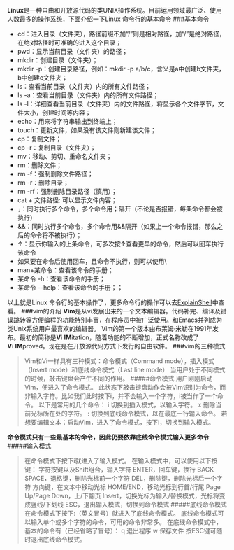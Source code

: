 **Linux**是一种自由和开放源代码的类UNIX操作系统。目前运用领域最广泛、使用人数最多的操作系统，下面介绍一下Linux 命令行的基本命令
###基本命令
- cd：进入目录（文件夹），路径前缀不加“/”则是相对路径，加“/”是绝对路径，在绝对路径时可准确的进入这个目录；
- pwd：显示当前目录（文件夹）的路径；
- mkdir：创建目录（文件夹）；
- mkdir -p：创建目录路径，例如：mkdir -p a/b/c，含义是a中创建b文件夹，b中创建c文件夹；
- ls：查看当前目录（文件夹）内的所有文件路径；
- ls -a：查看当前目录（文件夹）内的所有文件路径；
- ls -l：详细查看当前目录（文件夹）内的文件路径，将显示各个文件字节，文件大小，创建时间等内容；
- echo：用来将字符串输出到终端上；
- touch：更新文件，如果没有该文件则新建该文件；
- cp：复制文件；
- cp -r：复制目录（文件夹）；
- mv：移动、剪切、重命名文件夹；
- rm：删除文件；
- rm -f：强制删除文件路径；
- rm -r：删除目录；
- rm -rf：强制删除目录路径（慎用）；
- cat + 文件路径: 可以显示文件内容；
-  `;`：同时执行多个命令，多个命令用；隔开（不论是否报错，每条命令都会被执行）
- &&：同时执行多个命令，多个命令用&&隔开（如果上一个命令报错，那么之后的命令将不被执行）；
- ↑：显示你输入的上条命令，可多次按↑查看更早的命令，然后可以回车执行该命令
- 如果要在命令后使用回车，且命令不执行，则可以使用\
- man+某命令：查看该命令的手册；
- 某命令 -h：查看该命令的手册；
- 某命令 --help：查看该命令的手册；；

以上就是Linux 命令行的基本操作了，更多命令行的操作可以去[ExplainShell](https://explainshell.com/)中查看。
###vim的介绍
**Vim**是从vi发展出来的一个文本编辑器。代码补完、编译及错误跳转等方便编程的功能特别丰富，在程序员中被广泛使用。和Emacs并列成为类Unix系统用户最喜欢的编辑器。
Vim的第一个版本由布莱姆·米勒在1991年发布。最初的简称是**V**i **IM**itation，随着功能的不断增加，正式名称改成了**V**i **IM**proved。现在是在开放源代码方式下发行的自由软件。
###vim的三种模式
>Vim和Vi一样具有三种模式：命令模式（Command mode），插入模式（Insert mode）和底线命令模式（Last line mode）
当用户处于不同模式的时候，敲击键盘会产生不同的作用。
#####命令模式
>用户刚刚启动Vim，便进入了命令模式。
>此状态下敲击键盘动作会被Vim识别为命令，而非输入字符。比如我们此时按下i，并不会输入一个字符，i被当作了一个命令。
>以下是常用的几个命令：
i 切换到插入模式，以输入字符。
x 删除当前光标所在处的字符。
: 切换到底线命令模式，以在最底一行输入命令。
若想要编辑文本：启动Vim，进入了命令模式，按下i，切换到输入模式。

**命令模式只有一些最基本的命令，因此仍要依靠底线命令模式输入更多命令**
#####输入模式
>在命令模式下按下i就进入了输入模式。
在输入模式中，可以使用以下按键：
字符按键以及Shift组合，输入字符
ENTER，回车键，换行
BACK SPACE，退格键，删除光标前一个字符
DEL，删除键，删除光标后一个字符
方向键，在文本中移动光标
HOME/END，移动光标到行首/行尾
Page Up/Page Down，上/下翻页
Insert，切换光标为输入/替换模式，光标将变成竖线/下划线
ESC，退出输入模式，切换到命令模式
#####底线命令模式
>在命令模式下按下:（英文冒号）就进入了底线命令模式。
底线命令模式可以输入单个或多个字符的命令，可用的命令非常多。
在底线命令模式中，基本的命令有（已经省略了冒号）：
q 退出程序
w 保存文件
按ESC键可随时退出底线命令模式。
